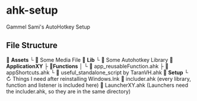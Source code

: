 
# ahk-setup
Gammel Sami's AutoHotkey Setup
## File Structure
📂 **Assets**
└ 🎵 Some Media File
📂 **Lib**
└ 📜 Some Autohotkey Library
📂 **ApplicationXY**
**├** **📂Functions**
│ └ 📄 app_reusableFunction.ahk
**├** 📄 appShortcuts.ahk
└ 📜 useful_standalone_script by TaranVH.ahk
📂 **Setup**
└ ↻ Things I need after reinstalling Windows.lnk
📄 includer.ahk (every library, function and listener is included here)
📄 LauncherXY.ahk (Launchers need the includer.ahk, so they are in the same directory)

